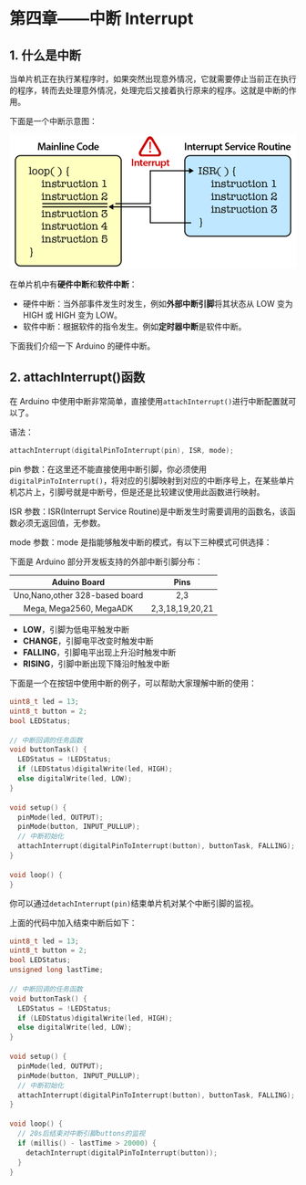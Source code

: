 # 第四章——中断 Interrupt

## 1. 什么是中断

当单片机正在执行某程序时，如果突然出现意外情况，它就需要停止当前正在执行的程序，转而去处理意外情况，处理完后又接着执行原来的程序。这就是中断的作用。

下面是一个中断示意图：

![中断示意图](Images/4-6.png)

在单片机中有**硬件中断**和**软件中断**：

- 硬件中断：当外部事件发生时发生，例如**外部中断引脚**将其状态从 LOW 变为 HIGH 或 HIGH 变为 LOW。
- 软件中断：根据软件的指令发生。例如**定时器中断**是软件中断。

下面我们介绍一下 Arduino 的硬件中断。

## 2. attachInterrupt()函数

在 Arduino 中使用中断非常简单，直接使用`attachInterrupt()`进行中断配置就可以了。

语法：

```cpp
attachInterrupt(digitalPinToInterrupt(pin), ISR, mode);
```

pin 参数：在这里还不能直接使用中断引脚，你必须使用`digitalPinToInterrupt()`，将对应的引脚映射到对应的中断序号上，在某些单片机芯片上，引脚号就是中断号，但是还是比较建议使用此函数进行映射。

ISR 参数：ISR(Interrupt Service Routine)是中断发生时需要调用的函数名，该函数必须无返回值，无参数。

mode 参数：mode 是指能够触发中断的模式，有以下三种模式可供选择：

下面是 Arduino 部分开发板支持的外部中断引脚分布：

|          Aduino Board          |      Pins       |
| :----------------------------: | :-------------: |
| Uno,Nano,other 328-based board |       2,3       |
|    Mega, Mega2560, MegaADK     | 2,3,18,19,20,21 |

- **LOW**，引脚为低电平触发中断
- **CHANGE**，引脚电平改变时触发中断
- **FALLING**，引脚电平出现上升沿时触发中断
- **RISING**，引脚中断出现下降沿时触发中断

下面是一个在按钮中使用中断的例子，可以帮助大家理解中断的使用：

```cpp
uint8_t led = 13;
uint8_t button = 2;
bool LEDStatus;

// 中断回调的任务函数
void buttonTask() {
  LEDStatus = !LEDStatus;
  if (LEDStatus)digitalWrite(led, HIGH);
  else digitalWrite(led, LOW);
}

void setup() {
  pinMode(led, OUTPUT);
  pinMode(button, INPUT_PULLUP);
  // 中断初始化
  attachInterrupt(digitalPinToInterrupt(button), buttonTask, FALLING);
}

void loop() {
}
```

你可以通过`detachInterrupt(pin)`结束单片机对某个中断引脚的监视。

上面的代码中加入结束中断后如下：

```cpp
uint8_t led = 13;
uint8_t button = 2;
bool LEDStatus;
unsigned long lastTime;

// 中断回调的任务函数
void buttonTask() {
  LEDStatus = !LEDStatus;
  if (LEDStatus)digitalWrite(led, HIGH);
  else digitalWrite(led, LOW);
}

void setup() {
  pinMode(led, OUTPUT);
  pinMode(button, INPUT_PULLUP);
  // 中断初始化
  attachInterrupt(digitalPinToInterrupt(button), buttonTask, FALLING);
}

void loop() {
  // 20s后结束对中断引脚buttons的监视
  if (millis() - lastTime > 20000) {
    detachInterrupt(digitalPinToInterrupt(button));
  }
}
```
